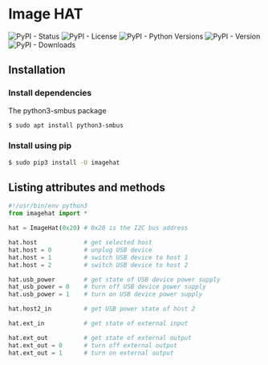 # Image HAT

![PyPI - Status](https://img.shields.io/pypi/status/imagehat)
![PyPI - License](https://img.shields.io/pypi/l/imagehat)
![PyPI - Python Versions](https://img.shields.io/pypi/pyversions/imagehat)
![PyPI - Version](https://img.shields.io/pypi/v/imagehat)
![PyPI - Downloads](https://img.shields.io/pypi/dm/imagehat)

## Installation

### Install dependencies
The python3-smbus package
```bash
$ sudo apt install python3-smbus
```

### Install using pip
```bash
$ sudo pip3 install -U imagehat
```

## Listing attributes and methods

```python
#!/usr/bin/env python3
from imagehat import *

hat = ImageHat(0x20) # 0x20 is the I2C bus address

hat.host             # get selected host
hat.host = 0         # unplug USB device
hat.host = 1         # switch USB device to host 1
hat.host = 2         # switch USB device to host 2

hat.usb_power        # get state of USB device power supply
hat_usb_power = 0    # turn off USB device power supply
hat.usb_power = 1    # turn on USB device power supply

hat.host2_in         # get USB power state of host 2

hat.ext_in           # get state of external input

hat.ext_out          # get state of external output
hat.ext_out = 0      # turn off external output
hat.ext_out = 1      # turn on external output
```
